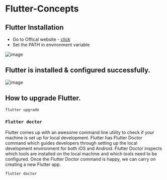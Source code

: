 # Flutter-Concepts

## Flutter Installation
- Go to Offical website - [click](https://docs.flutter.dev/get-started/install/windows/mobile?tab=download)
- Set the PATH in environment variable
  
![image](https://github.com/BroLetsCodeIt/Flutter-Concepts/assets/113767803/d4829854-d971-4c68-9cd3-5eb3eb1b3fcf)


## Flutter is installed & configured successfully.
![image](https://github.com/BroLetsCodeIt/Flutter-Concepts/assets/113767803/6cb2bb9c-7bb5-4620-9008-dff8905f6b81)


## How to upgrade Flutter.
```sh
flutter upgrade
```

### <code>Flutter doctor</code>
<p>Flutter comes up with an awesome command line utility to check if your machine is set up for local development. Flutter has Flutter Doctor command which guides developers through setting up the local development environment for both iOS and Android. Flutter Doctor inspects which tools are installed on the local machine and which tools need to be configured. Once the Flutter Doctor command is happy, we can carry on creating a new Flutter app.</p>

```flutter
flutter doctor
```
